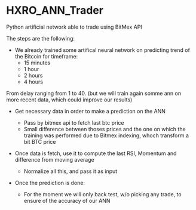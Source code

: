 # HXRO_ANN_Trader
Python artificial network able to trade using BitMex API

The steps are the following:

- We already trained some artifical neural network on predicting trend of the Bitcoin for timeframe:
  - 15 minutes
  - 1 hour
  - 2 hours 
  - 4 hours

From delay ranging from 1 to 40. (but we will train again somme ann on more recent data, which could improve our results)


- Get necessary data in order to make a prediction on the ANN 
  - Pass by bitmex api to fetch last btc price 
  - Small difference between thoses prices and the one on which the training was performed due to Bitmex indexing, whoch transform a bit BTC price
  
- Once data is fetch, use it to compute the last RSI, Momentum and difference from moving average
  - Normalize all this, and pass it as input 

- Once the prediction is done: 
  - For the moment we will only back test, w/o picking any trade, to ensure of the accuracy of our ANN


